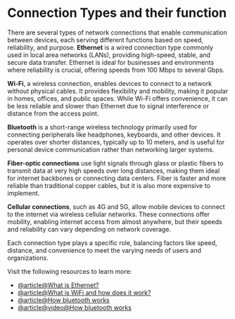 # Connection Types and their function

There are several types of network connections that enable communication between devices, each serving different functions based on speed, reliability, and purpose. **Ethernet** is a wired connection type commonly used in local area networks (LANs), providing high-speed, stable, and secure data transfer. Ethernet is ideal for businesses and environments where reliability is crucial, offering speeds from 100 Mbps to several Gbps.

**Wi-Fi**, a wireless connection, enables devices to connect to a network without physical cables. It provides flexibility and mobility, making it popular in homes, offices, and public spaces. While Wi-Fi offers convenience, it can be less reliable and slower than Ethernet due to signal interference or distance from the access point.

**Bluetooth** is a short-range wireless technology primarily used for connecting peripherals like headphones, keyboards, and other devices. It operates over shorter distances, typically up to 10 meters, and is useful for personal device communication rather than networking larger systems.

**Fiber-optic connections** use light signals through glass or plastic fibers to transmit data at very high speeds over long distances, making them ideal for internet backbones or connecting data centers. Fiber is faster and more reliable than traditional copper cables, but it is also more expensive to implement.

**Cellular connections**, such as 4G and 5G, allow mobile devices to connect to the internet via wireless cellular networks. These connections offer mobility, enabling internet access from almost anywhere, but their speeds and reliability can vary depending on network coverage.

Each connection type plays a specific role, balancing factors like speed, distance, and convenience to meet the varying needs of users and organizations.

Visit the following resources to learn more:

- [@article@What is Ethernet?](https://www.techtarget.com/searchnetworking/definition/Ethernet)
- [@article@What is WiFi and how does it work?](https://computer.howstuffworks.com/wireless-network.htm)
- [@article@How bluetooth works](https://electronics.howstuffworks.com/bluetooth.htm)
- [@article@video@How bluetooth works](https://www.youtube.com/watch?v=1I1vxu5qIUM)